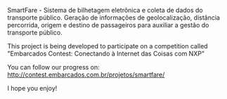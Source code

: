 SmartFare - Sistema de bilhetagem eletrônica e coleta de dados do transporte público. Geração de informações de geolocalização, distância percorrida, origem e destino de passageiros para auxiliar a gestão do transporte público.

This project is being developed to participate on a competition called "Embarcados Contest: Conectando à Internet das Coisas com NXP"

You can follow our progress on: http://contest.embarcados.com.br/projetos/smartfare/

I hope you enjoy!